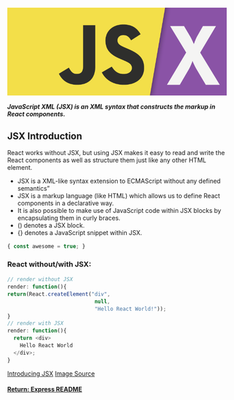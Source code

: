 ![JSX](../../img/introJSX.png)

___JavaScript XML (JSX) is an XML syntax that constructs the markup in React components.___

## JSX Introduction
React works without JSX, but using JSX makes it easy to read and write the React components as well as structure them just like any other HTML element.

- JSX is a XML-like syntax extension to ECMAScript without any defined semantics”
- JSX is a markup language (like HTML) which allows us to define React components in a declarative way.
- It is also possible to make use of JavaScript code within JSX blocks by encapsulating them in curly braces.
- () denotes a JSX block.
- {} denotes a JavaScript snippet within JSX.
```js
{ const awesome = true; }
```

### React without/with JSX:
```js
// render without JSX
render: function(){
return(React.createElement("div",
                            null,
                            "Hello React World!"));
}
// render with JSX
render: function(){
  return <div>
    Hello React World
  </div>;
}
```

[Introducing JSX](https://reactjs.org/docs/introducing-jsx.html)
[Image Source](https://medium.com/modern-user-interfaces/dear-templating-sincerely-jsx-part-1-1df99c599001)

#### [Return: Express README](../../README.md)
